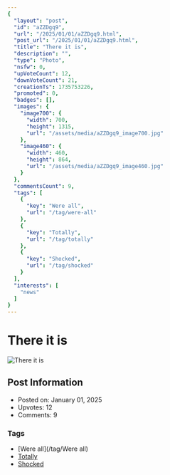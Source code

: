 ```yaml
---
{
  "layout": "post",
  "id": "aZZDgq9",
  "url": "/2025/01/01/aZZDgq9.html",
  "post_url": "/2025/01/01/aZZDgq9.html",
  "title": "There it is",
  "description": "",
  "type": "Photo",
  "nsfw": 0,
  "upVoteCount": 12,
  "downVoteCount": 21,
  "creationTs": 1735753226,
  "promoted": 0,
  "badges": [],
  "images": {
    "image700": {
      "width": 700,
      "height": 1315,
      "url": "/assets/media/aZZDgq9_image700.jpg"
    },
    "image460": {
      "width": 460,
      "height": 864,
      "url": "/assets/media/aZZDgq9_image460.jpg"
    }
  },
  "commentsCount": 9,
  "tags": [
    {
      "key": "Were all",
      "url": "/tag/were-all"
    },
    {
      "key": "Totally",
      "url": "/tag/totally"
    },
    {
      "key": "Shocked",
      "url": "/tag/shocked"
    }
  ],
  "interests": [
    "news"
  ]
}
---
```


# There it is

![There it is](/assets/media/aZZDgq9_image700.jpg)

## Post Information

- Posted on: January 01, 2025
- Upvotes: 12
- Comments: 9

### Tags

- [Were all](/tag/Were all)
- [Totally](/tag/Totally)
- [Shocked](/tag/Shocked)
